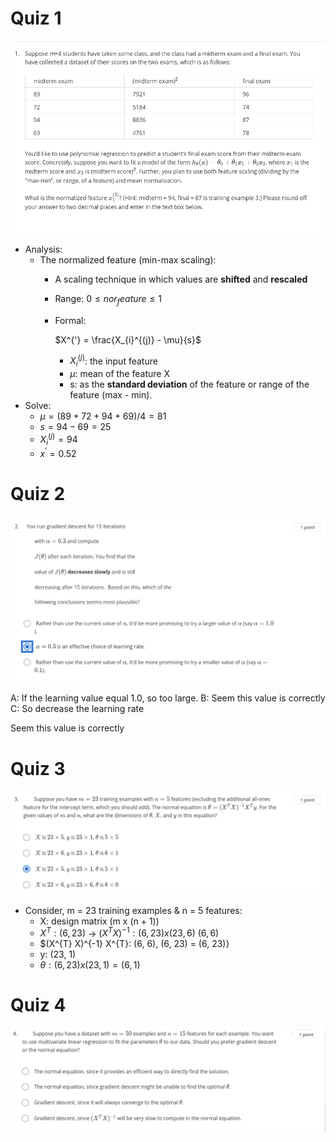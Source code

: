 # Quiz 1
![quiz 1](./figures/grade_quiz_linear_regression_multiple_variables_1.png)

+ Analysis:
    - The normalized feature (min-max scaling): 
        - A scaling technique in which values are **shifted** and **rescaled** 
        - Range: $0 \leq nor_feature \leq 1$
        - Formal: 

            $X^{'} = \frac{X_{i}^{(j)} - \mu}{s}$

            - $X_{i}^{(j)}$: the input feature
            - $\mu$: mean of the feature X
            - s: as the **standard deviation** of the feature or range of the feature (max - min).
+ Solve:
    - $\mu = (89+72+94+69)/4 = 81$
    - $s = 94 - 69 = 25$
    - $X_{i}^{(j)} = 94$
    - $x^{'}=0.52$

# Quiz 2
![quiz 2](./figures/grade_quiz_linear_regression_multiple_variables_2.png)

A: If the learning value equal 1.0, so too large.
B: Seem this value is correctly
C: So decrease the learning rate 

Seem this value is correctly


# Quiz 3
![quiz 3](./figures/grade_quiz_linear_regression_multiple_variables_3.png)

+ Consider, m = 23 training examples & n = 5 features:
    - X: design matrix (m x (n + 1))
    - $X^{T}: (6, 23)$ -> $(X^{T} X)^{-1}: (6, 23)x(23, 6) ~ (6, 6)$
    - $(X^{T} X)^{-1} X^{T}: (6, 6), (6, 23) = (6, 23)}
    - y: (23, 1)
    - $\theta: (6, 23) x (23, 1) = (6, 1)$

# Quiz 4
![quiz 4](./figures/grade_quiz_linear_regression_multiple_variables_4.png)